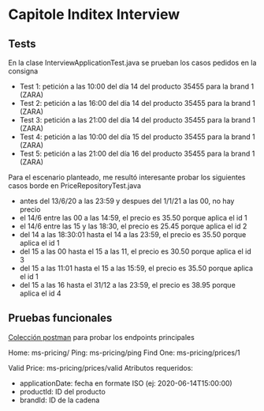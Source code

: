 # Capitole Inditex Interview

## Tests

En la clase InterviewApplicationTest.java se prueban los casos pedidos en la consigna

* Test 1: petición a las 10:00 del día 14 del producto 35455   para la brand 1 (ZARA)
* Test 2: petición a las 16:00 del día 14 del producto 35455   para la brand 1 (ZARA)
* Test 3: petición a las 21:00 del día 14 del producto 35455   para la brand 1 (ZARA)
* Test 4: petición a las 10:00 del día 15 del producto 35455   para la brand 1 (ZARA)
* Test 5: petición a las 21:00 del día 16 del producto 35455   para la brand 1 (ZARA)


Para el escenario planteado, me resultó interesante probar los siguientes casos borde en PriceRepositoryTest.java

* antes del 13/6/20 a las 23:59 y despues del 1/1/21 a las 00, no hay precio
* el 14/6 entre las 00 a las 14:59, el precio es 35.50 porque aplica el id 1
* el 14/6 entre las 15 y las 18:30, el precio es 25.45 porque aplica el id 2
* del 14 a las 18:30:01 hasta el 14 a las 23:59, el precio es 35.50 porque aplica el id 1
* del 15 a las 00 hasta el 15 a las 11, el precio es 30.50 porque aplica el id 3
* del 15 a las 11:01 hasta el 15 a las 15:59, el precio es 35.50 porque aplica el id 1
* del 15 a las 16 hasta el 31/12 a las 23:59, el precio es 38.95 porque aplica el id 4



## Pruebas funcionales

[Colección postman](https://www.getpostman.com/collections/681b60d69f842c4dcd05) para probar los endpoints principales


Home: ms-pricing/
Ping: ms-pricing/ping
Find One: ms-pricing/prices/1

Valid Price: ms-pricing/prices/valid
	Atributos requeridos:

* applicationDate: fecha en formate ISO (ej: 2020-06-14T15:00:00)
* productId: ID del producto
* brandId: ID de la cadena



	